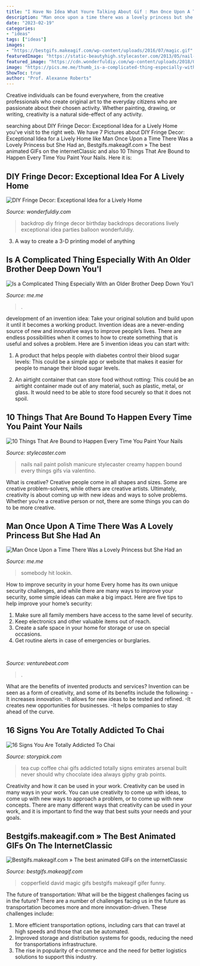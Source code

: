 ```yaml
---
title: "I Have No Idea What Youre Talking About Gif : Man Once Upon A Time There Was A Lovely Princess But She Had An"
description: "Man once upon a time there was a lovely princess but she had an"
date: "2023-02-19"
categories:
- "ideas"
tags: ["ideas"]
images:
- "https://bestgifs.makeagif.com/wp-content/uploads/2016/07/magic.gif"
featuredImage: "https://static-beautyhigh.stylecaster.com/2013/05/nail-art.gif"
featured_image: "https://cdn.wonderfuldiy.com/wp-content/uploads/2018/02/Fringe-party-backdrop--768x1024.jpeg"
image: "https://pics.me.me/thumb_is-a-complicated-thing-especially-with-an-older-brother-deep-67214413.png"
ShowToc: true
author: "Prof. Alexanne Roberts"
---
```



Creative individuals can be found everywhere, from the creative professionals who create original art to the everyday citizens who are passionate about their chosen activity. Whether painting, drawing, or writing, creativity is a natural side-effect of any activity.

	

		
searching about DIY Fringe Decor: Exceptional Idea for a Lively Home you've visit to the right web. We have 7 Pictures about DIY Fringe Decor: Exceptional Idea for a Lively Home like Man Once Upon a Time There Was a Lovely Princess but She Had an, Bestgifs.makeagif.com » The best animated GIFs on the internetClassic and also 10 Things That Are Bound to Happen Every Time You Paint Your Nails. Here it is:
		
    
## DIY Fringe Decor: Exceptional Idea For A Lively Home

<img loading=lazy src="https://cdn.wonderfuldiy.com/wp-content/uploads/2018/02/Fringe-party-backdrop--768x1024.jpeg" onerror="this.onerror=null;this.src='https://tse1.mm.bing.net/th?id=OIP.ItJRmApFyJq_cToqDKXDcgHaJ4&amp;pid=15.1';" alt="DIY Fringe Decor: Exceptional Idea for a Lively Home">

_Source: wonderfuldiy.com_

>backdrop diy fringe decor birthday backdrops decorations lively exceptional idea parties balloon wonderfuldiy. 

	

3. A way to create a 3-D printing model of anything 

    
## Is A Complicated Thing Especially With An Older Brother Deep Down You&#039;l

<img loading=lazy src="https://pics.me.me/thumb_is-a-complicated-thing-especially-with-an-older-brother-deep-67214413.png" onerror="this.onerror=null;this.src='https://tse2.mm.bing.net/th?id=OIP.7IxwlB_hWJgfxhLd1mdsogAAAA&amp;pid=15.1';" alt="Is a Complicated Thing Especially With an Older Brother Deep Down You&#039;l">

_Source: me.me_

>. 

	

development of an invention idea: Take your original solution and build upon it until it becomes a working product.
Invention ideas are a never-ending source of new and innovative ways to improve people’s lives. There are endless possibilities when it comes to how to create something that is useful and solves a problem. Here are 5 invention ideas you can start with:
1) A product that helps people with diabetes control their blood sugar levels: This could be a simple app or website that makes it easier for people to manage their blood sugar levels.

2) An airtight container that can store food without rotting: This could be an airtight container made out of any material, such as plastic, metal, or glass. It would need to be able to store food securely so that it does not spoil.

    
## 10 Things That Are Bound To Happen Every Time You Paint Your Nails

<img loading=lazy src="https://static-beautyhigh.stylecaster.com/2013/05/nail-art.gif" onerror="this.onerror=null;this.src='https://tse3.mm.bing.net/th?id=OIP.UM0fPzvHn4GzbkZFSCJWcgHaE8&amp;pid=15.1';" alt="10 Things That Are Bound to Happen Every Time You Paint Your Nails">

_Source: stylecaster.com_

>nails nail paint polish manicure stylecaster creamy happen bound every things gifs via valentino. 

	

What is creative?
Creative people come in all shapes and sizes. Some are creative problem-solvers, while others are creative artists. Ultimately, creativity is about coming up with new ideas and ways to solve problems. Whether you’re a creative person or not, there are some things you can do to be more creative.

    
## Man Once Upon A Time There Was A Lovely Princess But She Had An

<img loading=lazy src="https://pics.me.me/thumb_man-once-upon-a-time-there-was-a-lovely-princess-62027460.png" onerror="this.onerror=null;this.src='https://tse2.mm.bing.net/th?id=OIP.H9pnGtTHY7uDDiq5uQkM0wAAAA&amp;pid=15.1';" alt="Man Once Upon a Time There Was a Lovely Princess but She Had an">

_Source: me.me_

>somebody hit lookin. 

	

How to improve security in your home
Every home has its own unique security challenges, and while there are many ways to improve your security, some simple ideas can make a big impact. Here are five tips to help improve your home’s security:
1. Make sure all family members have access to the same level of security.
2. Keep electronics and other valuable items out of reach.
3. Create a safe space in your home for storage or use on special occasions.
4. Get routine alerts in case of emergencies or burglaries.

    
## 

<img loading=lazy src="https://venturebeat.com/wp-content/uploads/2020/01/Profile.png?w=291" onerror="this.onerror=null;this.src='https://tse4.mm.bing.net/th?id=OIP.LJoldeBoXQJL64p5Ct2WtQAAAA&amp;pid=15.1';" alt="">

_Source: venturebeat.com_

>. 

	

What are the benefits of invented products and services?
Invention can be seen as a form of creativity, and some of its benefits include the following: 
-It increases innovation. 
-It allows for new ideas to be tested and refined. 
-It creates new opportunities for businesses. 
-It helps companies to stay ahead of the curve.

    
## 16 Signs You Are Totally Addicted To Chai

<img loading=lazy src="http://www.storypick.com/wp-content/uploads/2014/08/161.gif" onerror="this.onerror=null;this.src='https://tse1.mm.bing.net/th?id=OIP.RVM_66dr_KFtCHrRVV_TbQHaEK&amp;pid=15.1';" alt="16 Signs You Are Totally Addicted To Chai">

_Source: storypick.com_

>tea cup coffee chai gifs addicted totally signs emirates arsenal built never should why chocolate idea always giphy grab points. 

	

Creativity and how it can be used in your work.
Creativity can be used in many ways in your work. You can use creativity to come up with ideas, to come up with new ways to approach a problem, or to come up with new concepts. There are many different ways that creativity can be used in your work, and it is important to find the way that best suits your needs and your goals.

    
## Bestgifs.makeagif.com » The Best Animated GIFs On The InternetClassic

<img loading=lazy src="https://bestgifs.makeagif.com/wp-content/uploads/2016/07/magic.gif" onerror="this.onerror=null;this.src='https://tse1.mm.bing.net/th?id=OIP.ZjZ33MBEoTOy6OFtv3HN2wHaFW&amp;pid=15.1';" alt="Bestgifs.makeagif.com » The best animated GIFs on the internetClassic">

_Source: bestgifs.makeagif.com_

>copperfield david magic gifs bestgifs makeagif gifer funny. 

	

The future of transportation: What will be the biggest challenges facing us in the future?
There are a number of challenges facing us in the future as transportation becomes more and more innovation-driven. These challenges include: 
1) More efficient transportation options, including cars that can travel at high speeds and those that can be automated.
2) Improved storage and distribution systems for goods, reducing the need for transportations infrastructure. 
3) The rise in popularity of e-commerce and the need for better logistics solutions to support this industry.

